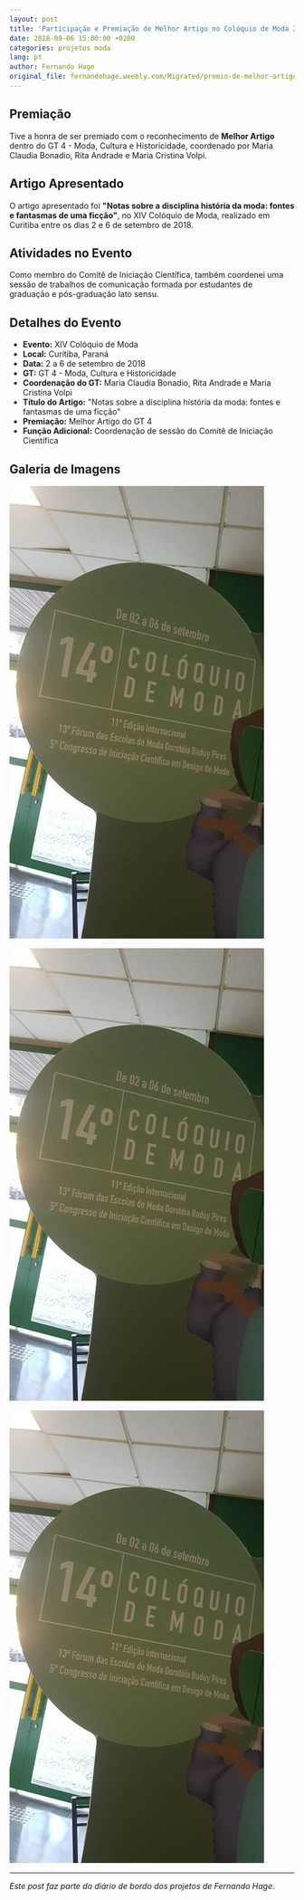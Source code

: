 ```yaml
---
layout: post
title: 'Participação e Premiação de Melhor Artigo no Colóquio de Moda 2018'
date: 2018-09-06 15:00:00 +0200
categories: projetos moda
lang: pt
author: Fernando Hage
original_file: fernandohage.weebly.com/Migrated/premio-de-melhor-artigo-do-gt4-no-coloquio-de-moda-2018.html
---
```


## Premiação

Tive a honra de ser premiado com o reconhecimento de **Melhor Artigo** dentro do GT 4 - Moda, Cultura e Historicidade, coordenado por Maria Claudia Bonadio, Rita Andrade e Maria Cristina Volpi.

## Artigo Apresentado

O artigo apresentado foi **"Notas sobre a disciplina história da moda: fontes e fantasmas de uma ficção"**, no XIV Colóquio de Moda, realizado em Curitiba entre os dias 2 e 6 de setembro de 2018.

## Atividades no Evento

Como membro do Comitê de Iniciação Científica, também coordenei uma sessão de trabalhos de comunicação formada por estudantes de graduação e pós-graduação lato sensu.

## Detalhes do Evento

- **Evento:** XIV Colóquio de Moda
- **Local:** Curitiba, Paraná
- **Data:** 2 a 6 de setembro de 2018
- **GT:** GT 4 - Moda, Cultura e Historicidade
- **Coordenação do GT:** Maria Claudia Bonadio, Rita Andrade e Maria Cristina Volpi
- **Título do Artigo:** "Notas sobre a disciplina história da moda: fontes e fantasmas de uma ficção"
- **Premiação:** Melhor Artigo do GT 4
- **Função Adicional:** Coordenação de sessão do Comitê de Iniciação Científica

## Galeria de Imagens

![Participação e Premiação de Melhor Artigo no Colóquio de Moda 2018](/assets/images/participacao-e-premiacao-de-melhor-artigo-no-coloquio-de-moda-2018-01.jpg)

![Participação e Premiação de Melhor Artigo no Colóquio de Moda 2018](/assets/images/participacao-e-premiacao-de-melhor-artigo-no-coloquio-de-moda-2018-02.png)

![Participação e Premiação de Melhor Artigo no Colóquio de Moda 2018](/assets/images/participacao-e-premiacao-de-melhor-artigo-no-coloquio-de-moda-2018-03.jpg)

---

*Este post faz parte do diário de bordo dos projetos de Fernando Hage.*
